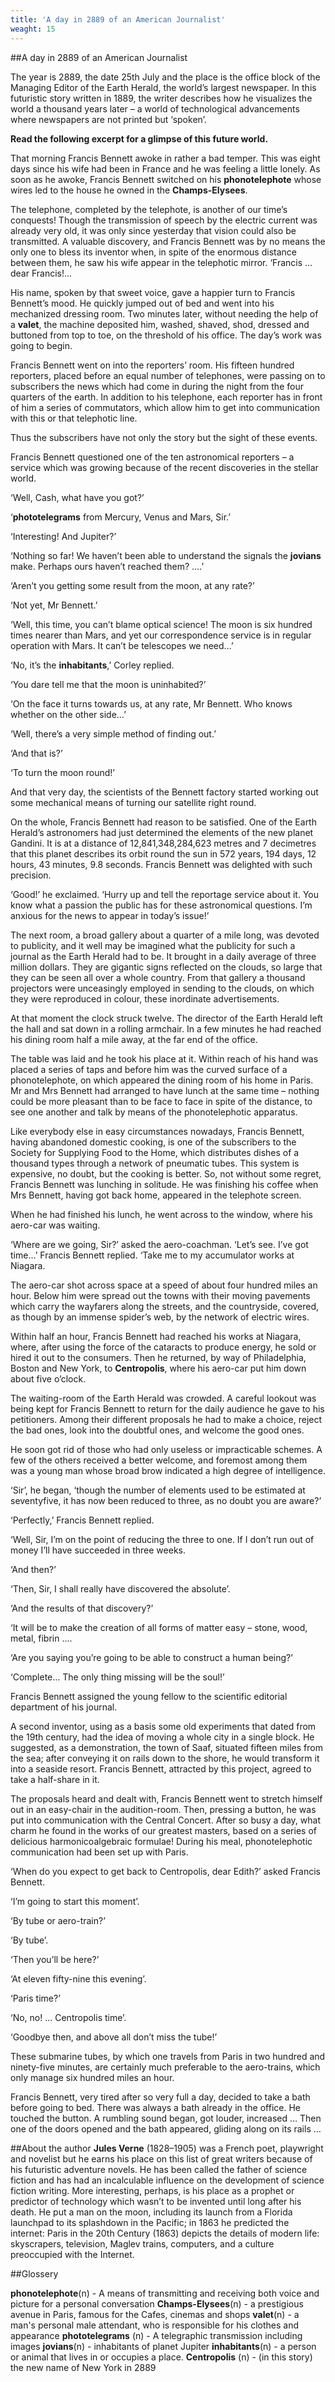 ```yaml
---
title: 'A day in 2889 of an American Journalist'
weaght: 15
---
```


##A day in 2889 of an American Journalist

The year is 2889, the
date 25th July and the
place is the office block
of the Managing Editor
of the Earth Herald, the
world’s largest newspaper.
In this futuristic story written in 1889,
the writer describes how he visualizes the
world a thousand years later – a world
of technological advancements where
newspapers are not printed but ‘spoken’. 

**Read the following excerpt for a glimpse
of this future world.**

That morning Francis Bennett awoke
in rather a bad temper. This was eight days
since his wife had been in France and he
was feeling a little lonely. As soon as he
awoke, Francis Bennett switched on his
**phonotelephote** whose wires led to the
house he owned in the **Champs-Elysees**.

The telephone, completed by the
telephote, is another of our time’s
conquests! Though the transmission of
speech by the electric current was already
very old, it was only since yesterday that
vision could also be transmitted. A
valuable discovery, and Francis Bennett
was by no means the only one to bless its
inventor when, in spite of the enormous
distance between them, he saw his wife
appear in the telephotic mirror. ‘Francis
… dear Francis!...

His name, spoken by that sweet voice,
gave a happier turn to Francis Bennett’s
mood. He quickly jumped out of bed and
went into his mechanized dressing room.
Two minutes later, without needing the
help of a **valet**, the machine deposited 
him, washed, shaved, shod, dressed and
buttoned from top to toe, on the threshold
of his office. The day’s work was going to
begin.

Francis Bennett went on into the
reporters’ room. His fifteen hundred
reporters, placed before an equal number
of telephones, were passing on to
subscribers the news which had come in
during the night from the four quarters
of the earth. In addition to his telephone,
each reporter has in front of him a series
of commutators, which allow him to get
into communication with this or that
telephotic line.

Thus the subscribers have not only the
story but the sight of these events.

Francis Bennett questioned one of the
ten astronomical reporters – a service
which was growing because of the recent
discoveries in the stellar world.

‘Well, Cash, what have you got?’

‘**phototelegrams** from Mercury, Venus
and Mars, Sir.’

‘Interesting! And Jupiter?’

‘Nothing so far! We haven’t been able to
understand the signals the **jovians** make.
Perhaps ours haven’t reached them? ….’

‘Aren’t you getting some result from the
moon, at any rate?’

‘Not yet, Mr Bennett.’

‘Well, this time, you can’t blame
optical science! The moon is six hundred
times nearer than Mars, and yet our
correspondence service is in regular
operation with Mars. It can’t be telescopes
we need…’

‘No, it’s the **inhabitants**,’ Corley replied.

‘You dare tell me that the moon is
uninhabited?’

‘On the face it turns towards us, at any
rate, Mr Bennett. Who knows whether on
the other side…’

‘Well, there’s a very simple method of
finding out.’

‘And that is?’

‘To turn the moon round!’

And that very day, the scientists of the
Bennett factory started working out some
mechanical means of turning our satellite
right round.

On the whole, Francis Bennett had
reason to be satisfied. One of the Earth
Herald’s astronomers had just determined
the elements of the new planet Gandini.
It is at a distance of 12,841,348,284,623
metres and 7 decimetres that this planet
describes its orbit round the sun in 572
years, 194 days, 12 hours, 43 minutes, 9.8
seconds. Francis Bennett was delighted
with such precision.

‘Good!’ he exclaimed. ‘Hurry up and
tell the reportage service about it. You
know what a passion the public has for
these astronomical questions. I’m anxious
for the news to appear in today’s issue!’

The next room, a broad gallery about
a quarter of a mile long, was devoted to
publicity, and it well may be imagined
what the publicity for such a journal as
the Earth Herald had to be. It brought in
a daily average of three million dollars.
They are gigantic signs reflected on the
clouds, so large that they can be seen all
over a whole country. From that gallery
a thousand projectors were unceasingly
employed in sending to the clouds, on
which they were reproduced in colour,
these inordinate advertisements.

At that moment the clock struck twelve.
The director of the Earth Herald left the
hall and sat down in a rolling armchair. In 
a few minutes he had reached his dining
room half a mile away, at the far end of
the office.

The table was laid and he took his place
at it. Within reach of his hand was placed
a series of taps and before him was the
curved surface of a phonotelephote, on
which appeared the dining room of his
home in Paris. Mr and Mrs Bennett had
arranged to have lunch at the same time
– nothing could be more pleasant than to
be face to face in spite of the distance, to
see one another and talk by means of the
phonotelephotic apparatus.

Like everybody else in easy
circumstances nowadays, Francis Bennett,
having abandoned domestic cooking,
is one of the subscribers to the Society
for Supplying Food to the Home, which
distributes dishes of a thousand types
through a network of pneumatic tubes.
This system is expensive, no doubt, but
the cooking is better. So, not without
some regret, Francis Bennett was lunching
in solitude. He was finishing his coffee
when Mrs Bennett, having got back home,
appeared in the telephote screen.

When he had finished his lunch, he
went across to the window, where his
aero-car was waiting.

‘Where are we going, Sir?’ asked the
aero-coachman. ‘Let’s see. I’ve got time…’
Francis Bennett replied. ‘Take me to my
accumulator works at Niagara.

The aero-car shot across space at a
speed of about four hundred miles an
hour. Below him were spread out the
towns with their moving pavements which
carry the wayfarers along the streets, and
the countryside, covered, as though by an
immense spider’s web, by the network of
electric wires.

Within half an hour, Francis Bennett
had reached his works at Niagara, where,
after using the force of the cataracts to
produce energy, he sold or hired it out to
the consumers. Then he returned, by way
of Philadelphia, Boston and New York, to
**Centropolis**, where his aero-car put him
down about five o’clock.

The waiting-room of the Earth Herald 
was crowded. A careful lookout was being
kept for Francis Bennett to return for the
daily audience he gave to his petitioners.
Among their different proposals he had to
make a choice, reject the bad ones, look
into the doubtful ones, and welcome the
good ones.

He soon got rid of those who had only
useless or impracticable schemes. A few of
the others received a better welcome, and
foremost among them was a young man
whose broad brow indicated a high degree
of intelligence.

‘Sir’, he began, ‘though the number of
elements used to be estimated at seventyfive, it has now been reduced to three, as
no doubt you are aware?’

‘Perfectly,’ Francis Bennett replied.

‘Well, Sir, I’m on the point of reducing
the three to one. If I don’t run out of money
I’ll have succeeded in three weeks.

‘And then?’

‘Then, Sir, I shall really have discovered
the absolute’.

‘And the results of that discovery?’

‘It will be to make the creation of all
forms of matter easy – stone, wood, metal,
fibrin ….

‘Are you saying you’re going to be able
to construct a human being?’

‘Complete… The only thing missing
will be the soul!’

Francis Bennett assigned the young
fellow to the scientific editorial department
of his journal.

A second inventor, using as a basis some
old experiments that dated from the 19th
century, had the idea of moving a whole
city in a single block. He suggested, as a
demonstration, the town of Saaf, situated
fifteen miles from the sea; after conveying
it on rails down to the shore, he would
transform it into a seaside resort. Francis
Bennett, attracted by this project, agreed
to take a half-share in it.

The proposals heard and dealt with,
Francis Bennett went to stretch himself
out in an easy-chair in the audition-room.
Then, pressing a button, he was put into
communication with the Central Concert.
After so busy a day, what charm he found
in the works of our greatest masters,
based on a series of delicious harmonicoalgebraic formulae! During his meal,
phonotelephotic communication had
been set up with Paris.

‘When do you expect to get back to
Centropolis, dear Edith?’ asked Francis
Bennett.

‘I’m going to start this moment’.

‘By tube or aero-train?’

‘By tube’.

‘Then you’ll be here?’

‘At eleven fifty-nine this evening’.

‘Paris time?’

‘No, no! … Centropolis time’.

‘Goodbye then, and above all don’t miss
the tube!’

These submarine tubes, by which one
travels from Paris in two hundred and ninety-five minutes, are certainly much
preferable to the aero-trains, which only
manage six hundred miles an hour.

Francis Bennett, very tired after so
very full a day, decided to take a bath
before going to bed. There was always
a bath already in the office. He touched
the button. A rumbling sound began, got
louder, increased … Then one of the doors
opened and the bath appeared, gliding
along on its rails …

##About the author
**Jules Verne**
(1828–1905) was
a French poet,
playwright and
novelist but he
earns his place on
this list of great
writers because
of his futuristic
adventure novels. He has been called
the father of science fiction and has
had an incalculable influence on the
development of science fiction writing.
More interesting, perhaps, is his place
as a prophet or predictor of technology
which wasn’t to be invented until long
after his death. He put a man on the
moon, including its launch from a
Florida launchpad to its splashdown
in the Pacific; in 1863 he predicted
the internet: Paris in the 20th Century
(1863) depicts the details of modern life:
skyscrapers, television, Maglev trains,
computers, and a culture preoccupied
with the Internet.

##Glossery

**phonotelephote**(n) - A means of transmitting and receiving both voice and picture for a
personal conversation
**Champs-Elysees**(n) - a prestigious avenue in Paris, famous for the Cafes, cinemas and
shops
**valet**(n) - a man's personal male attendant, who is responsible for his clothes
and appearance
**phototelegrams** (n) - A telegraphic transmission including images
**jovians**(n) - inhabitants of planet Jupiter
**inhabitants**(n) - a person or animal that lives in or occupies a place.
**Centropolis** (n) - (in this story) the new name of New York in 2889

